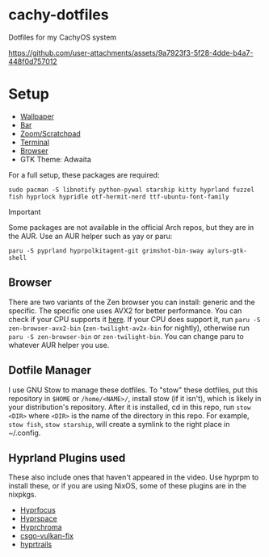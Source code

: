 # cachy-dotfiles
Dotfiles for my CachyOS system

https://github.com/user-attachments/assets/9a7923f3-5f28-4dde-b4a7-448f0d757012

# Setup
* [Wallpaper](https://github.com/dracula/wallpaper/blob/master/second-collection/illustrations/cat-and-bats/dracula-cat-bd93f9.png)
* [Bar](https://hyprpanel.com)
* [Zoom/Scratchpad](https://hyprland-community.github.io/pyprland/)
* [Terminal](https://sw.kovidgoyal.net/kitty/)
* [Browser](https://zen-browser.app)
* GTK Theme: Adwaita

For a full setup, these packages are required:
```
sudo pacman -S libnotify python-pywal starship kitty hyprland fuzzel fish hyprlock hypridle otf-hermit-nerd ttf-ubuntu-font-family
```

> [!IMPORTANT]
> Some packages are not available in the official Arch repos, but they are in the AUR. Use an AUR helper such as yay or paru:
> ```
> paru -S pyprland hyprpolkitagent-git grimshot-bin-sway aylurs-gtk-shell
> ```

## Browser
There are two variants of the Zen browser you can install: generic and the specific. The specific one uses AVX2 for better performance. You can check if your CPU supports it [here](https://docs.zen-browser.app/guides/generic-optimized#check-whether-your-device-supports-avx2).
If your CPU does support it, run `paru -S zen-browser-avx2-bin` (`zen-twilight-av2x-bin` for nightly), otherwise run `paru -S zen-browser-bin` or `zen-twilight-bin`. You can change paru to whatever AUR helper you use.

## Dotfile Manager
I use GNU Stow to manage these dotfiles. To "stow" these dotfiles, put this repository in `$HOME` or `/home/<NAME>/`, install stow (if it isn't), which is likely in your distribution's repository. After it is installed, cd in this repo, run `stow <DIR>` where `<DIR>` is the name of the directory in this repo. For example, `stow fish`, `stow starship`, will create a symlink to the right place in ~/.config.

## Hyprland Plugins used
These also include ones that haven't appeared in the video.
Use hyprpm to install these, or if you are using NixOS, some of these plugins are in the nixpkgs.

* [Hyprfocus](https://github.com/pyt0xic/hyprfocus)
* [Hyprspace](https://github.com/KZDKM/Hyprspace)
* [Hyprchroma](https://github.com/alexhulbert/Hyprchroma)
* [csgo-vulkan-fix](https://github.com/hyprwm/hyprland-plugins/tree/main/csgo-vulkan-fix)
* [hyprtrails](https://github.com/hyprwm/hyprland-plugins/tree/main/hyprtrails)
